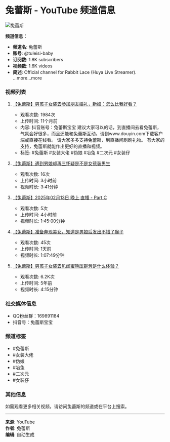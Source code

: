 # 兔蕾斯 - YouTube 频道信息

![兔蕾斯](https://yt3.googleusercontent.com/ytc/AIdro_mQgktN_2cpYh4FwkWwOfkVRbT4958Dd1lyqPm0Ss848Q=s160-c-k-c0x00ffffff-no-rj)

**频道信息：**
- **频道名**: 兔蕾斯
- **账号**: @tuleisi-baby
- **订阅数**: 1.8K subscribers
- **视频数**: 1.6K videos
- **简述**: Official channel for Rabbit Lace (Huya Live Streamer). ...more...more

### 视频列表

1. [【兔蕾斯】男孩子女装去参加朋友婚礼，新娘：怎么比我好看？](https://www.youtube.com/watch?v=Q3XmMibwwww)
   - 观看次数: 1984次
   - 上传时间: 11个月前
   - 内容: 抖音账号：兔蕾斯宝宝 建议大家可以的话，到直播间去看兔蕾斯，气氛会好很多，而且还能和兔蕾斯互动。请到www.douyin.com下载客户端或直接在线看。 请大家多多支持兔蕾斯，到直播间刷刷礼物。 有大家的支持，兔蕾斯就能作出更好的直播和视频。 
   - 标签: #兔蕾斯 #女装大佬 #伪娘 #冶兔 #二次元 #女装仔

2. [【兔蕾斯】遇到男娘却再三怀疑是不是女孩装男生](https://www.youtube.com/watch?v=4Iw30xdIkaM)
   - 观看次数: 16次
   - 上传时间: 3小时前
   - 视频时长: 3:41分钟

3. [【兔蕾斯】2025年02月13日 晚上 直播 - Part C](https://www.youtube.com/watch?v=cb5sQR7C7oU)
   - 观看次数: 5次
   - 上传时间: 4小时前
   - 视频时长: 1:45:00分钟

4. [【兔蕾斯】准备奔现美女，知道是男娘后发出不错了猴子](https://www.youtube.com/watch?v=mkfYcLoG_uk)
   - 观看次数: 45次
   - 上传时间: 1天前
   - 视频时长: 1:07:49分钟

5. [【兔蕾斯】男孩子女装去见闺蜜艳压群芳是什么体验？](https://www.youtube.com/watch?v=KNyMhDh7LAY)
   - 观看次数: 6.2K次
   - 上传时间: 5年前
   - 视频时长: 4:15分钟

### 社交媒体信息
- QQ粉丝群：169891184
- 抖音号：兔蕾斯宝宝

### 频道标签
- #兔蕾斯
- #女装大佬
- #伪娘
- #冶兔
- #二次元
- #女装仔

### 其他信息
如需观看更多相关视频，请访问兔蕾斯的频道或在平台上搜索。

---

**来源**: YouTube  
**作者**: 兔蕾斯  
**编辑**: 自动生成